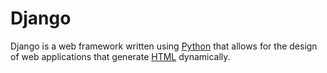 # Django

Django is a web framework written using [Python]( /wiki/Python) that allows for the design of web applications that generate [HTML](/wiki/HTML) dynamically.
